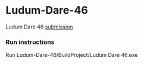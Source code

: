 # Ludum-Dare-46

Ludum Dare 46 [submission](https://hambonair.itch.io/babysitter)

### Run instructions

Run Ludum-Dare-46/BuildProject/Ludum Dare 46.exe
